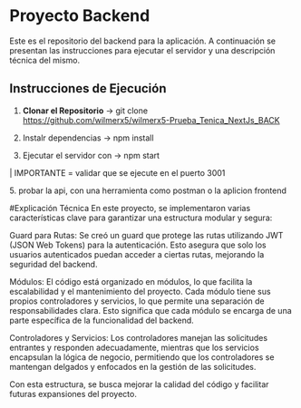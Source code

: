 
# Proyecto Backend

Este es el repositorio del backend para la aplicación. A continuación se presentan las instrucciones para ejecutar el servidor y una descripción técnica del mismo.

## Instrucciones de Ejecución

1. **Clonar el Repositorio**
 ->   git clone https://github.com/wilmerx5/wilmerx5-Prueba_Tenica_NextJs_BACK

3. Instalr dependencias
   -> npm install
4. Ejecutar el servidor con
   -> npm start

  | IMPORTANTE = validar que se ejecute en el puerto 3001

  
<p>5. probar la api, con una herramienta como postman o la aplicion frontend</p>


#Explicación Técnica
En este proyecto, se implementaron varias características clave para garantizar una estructura modular y segura:

Guard para Rutas: Se creó un guard que protege las rutas utilizando JWT (JSON Web Tokens) para la autenticación. Esto asegura que solo los usuarios autenticados puedan acceder a ciertas rutas, mejorando la seguridad del backend.

Módulos: El código está organizado en módulos, lo que facilita la escalabilidad y el mantenimiento del proyecto. Cada módulo tiene sus propios controladores y servicios, lo que permite una separación de responsabilidades clara. Esto significa que cada módulo se encarga de una parte específica de la funcionalidad del backend.

Controladores y Servicios: Los controladores manejan las solicitudes entrantes y responden adecuadamente, mientras que los servicios encapsulan la lógica de negocio, permitiendo que los controladores se mantengan delgados y enfocados en la gestión de las solicitudes.

Con esta estructura, se busca mejorar la calidad del código y facilitar futuras expansiones del proyecto.

